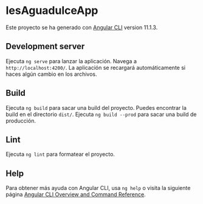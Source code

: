 # IesAguadulceApp

Este proyecto se ha generado con [Angular CLI](https://github.com/angular/angular-cli) version 11.1.3.

## Development server

Ejecuta `ng serve` para lanzar la aplicación. Navega a `http://localhost:4200/`. La aplicación se recargará automáticamente si haces algún cambio en los archivos.

## Build

Ejecuta `ng build` para sacar una build del proyecto. Puedes encontrar la build en el directorio `dist/`. Ejecuta `ng build --prod` para sacar una build de producción.

## Lint

Ejecuta `ng lint` para formatear el proyecto.

## Help

Para obtener más ayuda con Angular CLI, usa `ng help` o visita la siguiente página [Angular CLI Overview and Command Reference](https://angular.io/cli).
